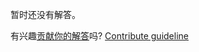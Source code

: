 
暂时还没有解答。

有兴趣[贡献你的解答](https://github.com/BFEdev/BFE.dev-solutions/blob/main/question/how-coud-you-do-to-improve-performance-in-react_zh.md)吗? [Contribute guideline](https://github.com/BFEdev/BFE.dev-solutions#how-to-contribute)

